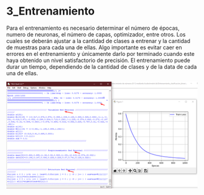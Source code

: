 # 3_Entrenamiento
 Para el entrenamiento es necesario determinar el número de épocas, numero de neuronas, el número de capas, optimizador, entre otros. Los cuales se deberán ajustar a la cantidad de clases a entrenar y la cantidad de muestras para cada una de ellas. Algo importante es evitar caer en errores en el entrenamiento y únicamente darlo por terminado cuando este haya obtenido un nivel satisfactorio de precisión. El entrenamiento puede durar un tiempo, dependiendo de la cantidad de clases y de la data de cada una de ellas.

![esp32 TTGO-Camera con MPU6050](/img_entrenamiento.png)
